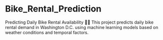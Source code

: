 # Bike_Rental_Prediction
Predicting Daily Bike Rental Availability 🚴‍♂️ This project predicts daily bike rental demand in Washington D.C. using machine learning models based on weather conditions and temporal factors.
